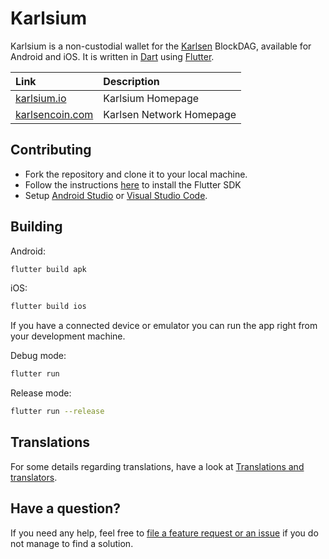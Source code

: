 # Karlsium

Karlsium is a non-custodial wallet for the [Karlsen](https://karlsennetwork.com)
BlockDAG, available for Android and iOS. It is written in
[Dart](https://dart.dev) using [Flutter](https://flutter.dev).

| Link                                       | Description              |
|:-------------------------------------------|:-------------------------|
| [karlsium.io](https://karlsium.io)         | Karlsium Homepage        |
| [karlsencoin.com](https://karlsencoin.com) | Karlsen Network Homepage |

## Contributing

* Fork the repository and clone it to your local machine.
* Follow the instructions [here](https://flutter.io/docs/get-started/install)
  to install the Flutter SDK
* Setup [Android Studio](https://flutter.io/docs/development/tools/android-studio)
  or [Visual Studio Code](https://flutter.io/docs/development/tools/vs-code).

## Building

Android:

```bash
flutter build apk
```

iOS:

```bash
flutter build ios
```

If you have a connected device or emulator you can run the app
right from your development machine.

Debug mode:

```bash
flutter run
``` 

Release mode:

```bash
flutter run --release
```

## Translations

For some details regarding translations, have a look at
[Translations and translators](./TRANSLATORS.md).

## Have a question?

If you need any help, feel free to [file a feature request or an issue](https://github.com/karlsen-network/karlsium/issues/new/choose)
if you do not manage to find a solution.
